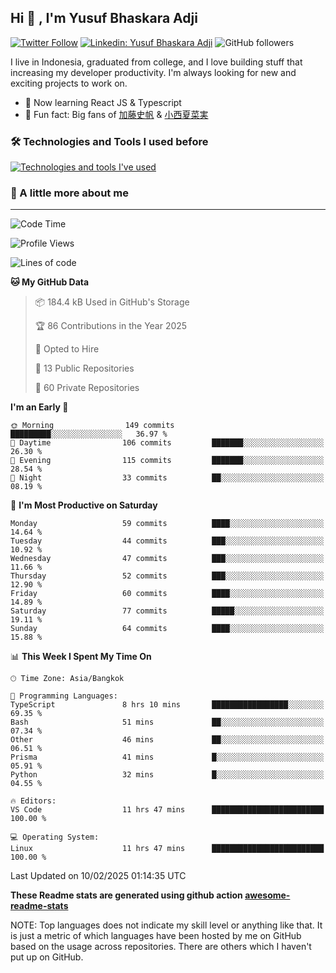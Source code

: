## Hi 👋 , I'm Yusuf Bhaskara Adji

[![Twitter Follow](https://img.shields.io/twitter/follow/frelein_asli?label=Follow)](https://twitter.com/intent/follow?screen_name=frelein_asli)
[![Linkedin: Yusuf Bhaskara Adji](https://img.shields.io/badge/-yusufadji-blue?style=flat-square&logo=Linkedin&logoColor=white&link=https://www.linkedin.com/in/yusuf-bhaskara-adji/)](https://www.linkedin.com/in/yusuf-bhaskara-adji/)
![GitHub followers](https://img.shields.io/github/followers/yusufadji?label=Follow&style=social)

I live in Indonesia, graduated from college, and I love building stuff that increasing my developer productivity. I'm always looking for new and exciting projects to work on.

- 🌱 Now learning React JS & Typescript
- 🐻 Fun fact: Big fans of [加藤史帆](https://www.instagram.com/katoshi.official/) & [小西夏菜実](https://www.instagram.com/konishi773_official/)

### 🛠️ Technologies and Tools I used before

[![Technologies and tools I've used](https://skillicons.dev/icons?i=html,css,js,ts,php,python,kotlin,tailwind,bootstrap,next,express,sequelize,mysql,prisma,firebase,vercel,vscode,androidstudio,bash,git,postman,figma,docker,linux&perline=12)](#)

### 🐣 A little more about me

---

<!--START_SECTION:waka-->
![Code Time](http://img.shields.io/badge/Code%20Time-1%2C299%20hrs%2037%20mins-blue)

![Profile Views](http://img.shields.io/badge/Profile%20Views-2-blue)

![Lines of code](https://img.shields.io/badge/From%20Hello%20World%20I%27ve%20Written-68.3%20thousand%20lines%20of%20code-blue)

**🐱 My GitHub Data** 

> 📦 184.4 kB Used in GitHub's Storage 
 > 
> 🏆 86 Contributions in the Year 2025
 > 
> 💼 Opted to Hire
 > 
> 📜 13 Public Repositories 
 > 
> 🔑 60 Private Repositories 
 > 
**I'm an Early 🐤** 

```text
🌞 Morning                149 commits         █████████░░░░░░░░░░░░░░░░   36.97 % 
🌆 Daytime                106 commits         ███████░░░░░░░░░░░░░░░░░░   26.30 % 
🌃 Evening                115 commits         ███████░░░░░░░░░░░░░░░░░░   28.54 % 
🌙 Night                  33 commits          ██░░░░░░░░░░░░░░░░░░░░░░░   08.19 % 
```
📅 **I'm Most Productive on Saturday** 

```text
Monday                   59 commits          ████░░░░░░░░░░░░░░░░░░░░░   14.64 % 
Tuesday                  44 commits          ███░░░░░░░░░░░░░░░░░░░░░░   10.92 % 
Wednesday                47 commits          ███░░░░░░░░░░░░░░░░░░░░░░   11.66 % 
Thursday                 52 commits          ███░░░░░░░░░░░░░░░░░░░░░░   12.90 % 
Friday                   60 commits          ████░░░░░░░░░░░░░░░░░░░░░   14.89 % 
Saturday                 77 commits          █████░░░░░░░░░░░░░░░░░░░░   19.11 % 
Sunday                   64 commits          ████░░░░░░░░░░░░░░░░░░░░░   15.88 % 
```


📊 **This Week I Spent My Time On** 

```text
🕑︎ Time Zone: Asia/Bangkok

💬 Programming Languages: 
TypeScript               8 hrs 10 mins       █████████████████░░░░░░░░   69.35 % 
Bash                     51 mins             ██░░░░░░░░░░░░░░░░░░░░░░░   07.34 % 
Other                    46 mins             ██░░░░░░░░░░░░░░░░░░░░░░░   06.51 % 
Prisma                   41 mins             █░░░░░░░░░░░░░░░░░░░░░░░░   05.91 % 
Python                   32 mins             █░░░░░░░░░░░░░░░░░░░░░░░░   04.55 % 

🔥 Editors: 
VS Code                  11 hrs 47 mins      █████████████████████████   100.00 % 

💻 Operating System: 
Linux                    11 hrs 47 mins      █████████████████████████   100.00 % 
```


 Last Updated on 10/02/2025 01:14:35 UTC
<!--END_SECTION:waka-->

**These Readme stats are generated using github action [awesome-readme-stats](https://github.com/anmol098/waka-readme-stats)**

NOTE: Top languages does not indicate my skill level or anything like that. It is just a metric of which languages have been hosted by me on GitHub based on the usage across repositories. There are others which I haven't put up on GitHub.
